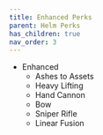 ```yaml
---
title: Enhanced Perks
parent: Helm Perks
has_children: true
nav_order: 3
---
```


- Enhanced
  - Ashes to Assets
  - Heavy Lifting
  - Hand Cannon
  - Bow
  - Sniper Rifle
  - Linear Fusion
